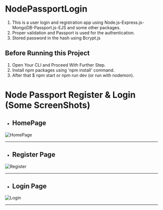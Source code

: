 # NodePassportLogin

1. This is a user login and registration app using Node.js-Express.js-MongoDB-Passport.js-EJS and some other packages.
1. Proper validation and Passport is used for the authentication.
1. Stored password in the hash using Bcrypt.js


## Before Running this Project

1. Open Your CLI and Proceed With Further Step.
1. Install npm packages using 'npm install' command.
1. After that $ npm start or npm run dev (or run with nodemon).


# Node Passport Register & Login (Some ScreenShots)

 - ## HomePage

![HomePage](https://user-images.githubusercontent.com/34272420/70657836-a6eb8300-1c82-11ea-81ac-d16b3817a8d2.png)

***

 - ## Register Page

 ![Register](https://user-images.githubusercontent.com/34272420/0657895-cda9b980-1c82-11ea-8f49-96fe98e5e16e.png)

 ***

- ## Login Page

![Login](https://user-images.githubusercontent.com/34272420/70657942-e74b0100-1c82-11ea-90c4-8443be5b1e05.png)


___
